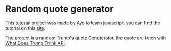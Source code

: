 # Random quote generator

This tutorial project was made by [Ayo](https://github.com/ayoisaiah) to learn javascript.
you can find the tutorial on this [site](https://freshman.tech/random-quote-machine/).

The project is a random Trump's quote Geneterator.
the quote are fetch with [What Does Trump Think API](https://whatdoestrumpthink.com/api-docs/index.html).

